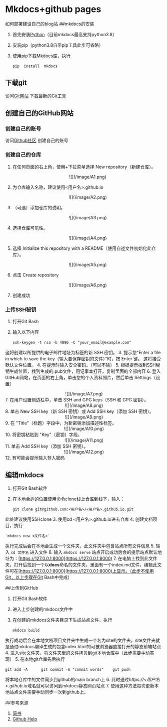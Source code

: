 # Mkdocs+github pages

如何部署建设自己的blog站
##mkdocs的安装

1. 首先安装[Python](https://www.python.org/)（目前mkdocs最高支持python3.8）
2. 安装pip（python3.8自带pip工具此步可省略）
3. 使用pip下载Mkdocs库，执行  
	
    `pip  install  mkdocs`  

## 下载git

访问[Git网站](https://git-scm.com/downloads)
下载最新的Git工具

## 创建自己的GitHub网站

### 创建自己的账号

访问[Github社区](https://github.com/)
创建自己的账号

### 创建自己的仓库


1. 在任何页面的右上角，使用+下拉菜单选择 New repository（新建仓库）。
	<center>
	![](/image/A1.png)
	</center>
2. 为仓库输入名称，建议使用<用户名>.github.io

	<center>
	![](/image/A2.png)
	</center>

3. （可选）添加仓库的说明。

	<center>
	![](/image/A3.png)
	</center>
4. 选择仓库可见性。 

	<center>
	![](\image\A4.png)
	</center>
5. 选择 Initialize this repository with a README（使用自述文件初始化此仓库）。

	<center>
	![](/image/A5.png)
	</center>
6. 点击 Create repository

	<center>
	![](/image/A6.png)
	</center>
7. 创建成功

### 上传SSH秘钥

1. 打开Git Bash
2. 输入以下内容  
	
    `ssh-keygen -t rsa -b 4096 -C "your_email@example.com"` 

这将创建以所提供的电子邮件地址为标签的新 SSH 密钥。
3. 提示您“Enter a file in which to save the key（输入要保存密钥的文件）”时，按 Enter 键。 这将接受默认文件位置。
4. 在提示时输入安全密码。（可以不输）
5. 根据提示找到SSH秘钥生成位置，找到生成的.pub文件，用记事本打开，复制里面的全部内容
6. 登入GitHub网站，在页面的右上角，单击您的个人资料照片，然后单击 Settings（设置）

<center>
![](/image/A7.png)
</center>
7. 在用户设置侧边栏中，单击 SSH and GPG keys（SSH 和 GPG 密钥）。

<center>
![](/image/A8.png)
</center>
8. 单击 New SSH key（新 SSH 密钥）或 Add SSH key（添加 SSH 密钥）。

<center>
![](/image/A9.png)
</center>
9. 在 "Title"（标题）字段中，为新密钥添加描述性标签。

<center>
![](/image/A10.png)
</center>
10. 将密钥粘贴到 "Key"（密钥）字段。

<center>
![](/image/A11.png)
</center>
11. 单击 Add SSH key（添加 SSH 密钥）。

<center>
![](/image/A12.png)
</center>
12. 有可能会提示输入登入密码

## 编辑mkdocs

1. 打开Git Bash软件
2. 在本地合适的位置使用命令clone线上仓库到线下，输入：  
   
     `git clone git@github.com:<用户名>/<用户名>.github.io.git  `

此处建议使用SSHclone
3. 使用cd  <用户名>.github.io进去仓库
4. 创建文档项目，执行  

    `mkdocs new <文件名>` 
 
执行完成后会在本地会生成一个文件夹，此文件夹中包含站点所有文件信息
5. 输入    `cd 文件名`    进入文件
6. 输入    `mkdocs serve`    站点开启成功后会的提示站点默认地址为：[https://127.0.0.1:8000](https://127.0.0.1:8000)
7. 在电脑上找到此文件夹，打开后找到一个以**docs**命名的文件夹，里面有一个index.md文件，编辑此文件可在[https://127.0.0.1:8000](https://127.0.0.1:8000)上显示。（此步不使用Git，以上步骤在Git Bash中完成）

##上传到GitHub



1. 打开Git Bash软件
2. 进入上步创建的mkdocs文件中
3. 在创建的mkdocs文件夹目录下生成站点文件，执行  

     `mkdocs build`   

执行成功后会在本地文档项目文件夹中生成一个名为site的文件夹，site文件夹就是通过mkdocs编译生成的包含index.html的可被浏览器直接打开的静态前端站点
4. 进入site文件夹，将文件夹里的文件拷贝到git本地仓库中（此步需要手动实现）
5. 在本地git仓库先后执行
    
   ` git add -A      git commit -m "commit words"    git push ` 

  将本地仓库中的文件同步到github的main branch上
6. 此时通过*https://<用户名>.github.io*域名就可以访问到mkdocs静态网页站点
7. 使用这种方法每次更新本地站点文件需要手动同步一次到github上。


##参考来源

1. [简书](https://www.jianshu.com/p/b07dc1fd4f9e?utm_campaign=maleskine&utm_content=note&utm_medium=seo_notes&utm_source=recommendation)
2. [Github Help](https://docs.github.com/cn)